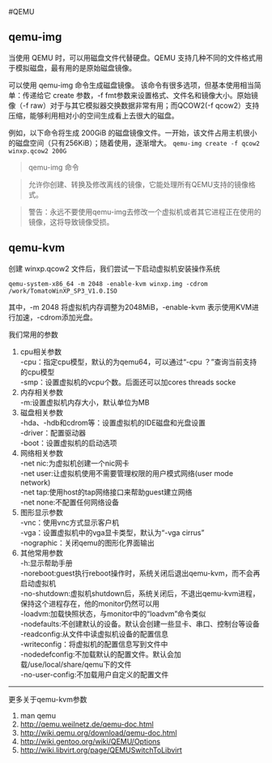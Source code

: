 #QEMU

## qemu-img
当使用 QEMU 时，可以用磁盘文件代替硬盘。QEMU 支持几种不同的文件格式用于模拟磁盘，最有用的是原始磁盘镜像。

可以使用 qemu-img 命令生成磁盘镜像。
该命令有很多选项，但基本使用相当简单：传递给它 create 参数，-f fmt参数来设置格式、文件名和镜像大小。原始镜像（-f raw）对于与其它模拟器交换数据非常有用；而QCOW2(-f qcow2）支持压缩，能够利用相对小的空间生成看上去很大的磁盘。

例如，以下命令将生成 200GiB 的磁盘镜像文件。一开始，该文件占用主机很小的磁盘空间（只有256KiB）；随着使用，逐渐增大。
`qemu-img create -f qcow2 winxp.qcow2 200G`

>qemu-img 命令

>允许你创建、转换及修改离线的镜像，它能处理所有QEMU支持的镜像格式。

>警告：永远不要使用qemu-img去修改一个虚拟机或者其它进程正在使用的镜像，这将导致镜像受损。

## qemu-kvm
创建 winxp.qcow2 文件后，我们尝试一下启动虚拟机安装操作系统

`qemu-system-x86_64 -m 2048 -enable-kvm winxp.img -cdrom /work/TomatoWinXP_SP3_V1.0.ISO`

其中，-m 2048 将虚拟机内存调整为2048MiB，-enable-kvm 表示使用KVM进行加速，-cdrom添加光盘。

我们常用的参数

1. cpu相关参数  
    -cpu：指定cpu模型，默认的为qemu64，可以通过“-cpu ？”查询当前支持的cpu模型  
    -smp：设置虚拟机的vcpu个数。后面还可以加cores threads socke
2. 内存相关参数  
    -m:设置虚拟机内存大小，默认单位为MB
3. 磁盘相关参数  
    -hda、-hdb和cdrom等：设置虚拟机的IDE磁盘和光盘设置  
    -driver：配置驱动器  
    -boot：设置虚拟机的启动选项  
4. 网络相关参数  
    -net nic:为虚拟机创建一个nic网卡  
    -net user:让虚拟机使用不需要管理权限的用户模式网络(user mode network)  
    -net tap:使用host的tap网络接口来帮助guest建立网络  
    -net none:不配置任何网络设备
5. 图形显示参数  
    -vnc：使用vnc方式显示客户机  
    -vga：设置虚拟机中的vga显卡类型，默认为“-vga cirrus”  
    -nographic：关闭qemu的图形化界面输出  
6. 其他常用参数  
    -h:显示帮助手册  
    -noreboot:guest执行reboot操作时，系统关闭后退出qemu-kvm，而不会再启动虚拟机  
    -no-shutdown:虚拟机shutdown后，系统关闭后，不退出qemu-kvm进程，保持这个进程存在，他的monitor仍然可以用  
    -loadvm:加载快照状态，与monitor中的“loadvm”命令类似  
    -nodefaults:不创建默认的设备。默认会创建一些显卡、串口、控制台等设备  
    -readconfig:从文件中读虚拟机设备的配置信息  
    -writeconfig：将虚拟机的配置信息写到文件中  
    -nodedefconfig:不加载默认的配置文件。默认会加载/use/local/share/qemu下的文件  
    -no-user-config:不加载用户自定义的配置文件  


----
更多关于qemu-kvm参数  
1. man qemu  
2. http://qemu.weilnetz.de/qemu-doc.html  
3. http://wiki.qemu.org/download/qemu-doc.html  
4. http://wiki.gentoo.org/wiki/QEMU/Options  
5. http://wiki.libvirt.org/page/QEMUSwitchToLibvirt  
